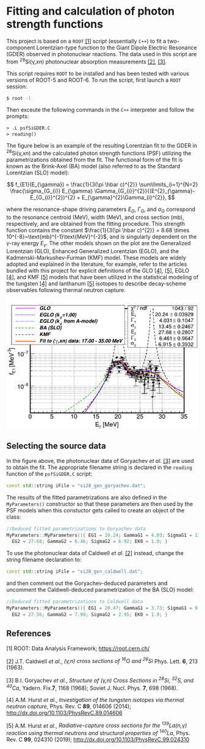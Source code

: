 # Fitting and calculation of photon strength functions

This project is based on a `ROOT` [[1]](#1) script (essentially `C++`) to fit a two-component Lorentzian-type function to the Giant Dipole Electric Resonance (GDER) observed in photonuclear reactions.  The data used in this script are from <sup>28</sup>Si(&gamma;,*xn*) photonuclear absorption measurements [[2]](#2), [[3]](#3).

This script requires `ROOT` to be installed and has been tested with various versions of ROOT-5 and ROOT-6.  To run the script, first launch a `ROOT` session:

```Bash
$ root -l
```

Then exceute the following commands in the `C++` interpreter and follow the prompts:

```root
> .L psfSiGDER.C
> reading()
```

The figure below is an example of the resulting Lorentzian fit to the GDER in <sup>28</sup>Si(&gamma;,*xn*) and the calculated photon strength functions (PSF) utilizing the parametrizations obtained from the fit.  The functional form of the fit is known as the Brink-Axel (BA) model (also referred to as the Standard Lorentzian (SLO) model):


$$
	f_{E1}(E_{\gamma}) = \frac{1}{3(\pi \hbar c)^{2}} \sum\limits_{i=1}^{N=2} \frac{\sigma_{G_{i}} E_{\gamma} \Gamma_{G_{i}}^{2}}{(E^{2}_{\gamma}-E_{G_{i}}^{2})^{2} + E_{\gamma}^{2}\Gamma_{i}^{2}},
$$

where the resonance-shape driving parameters $E_{G}$, $\Gamma_{G}$, and $\sigma_{G}$ correspond to the resonance centroid (MeV), width (MeV), and cross section (mb), respectively, and are obtained from the fitting procedure.  This strength function contains the constant $\frac{1}{3(\pi \hbar c)^{2}} = 8.68 \times 10^{-8}~\text{mb}^{-1}\text{MeV}^{-2}$, and is singularly dependent on the $\gamma$-ray energy $E_{\gamma}$.  The other models shown on the plot are the Generalized Lorentzian (GLO), Enhanced Generalized Lorentzian (EGLO), and the Kadmenski-Markushev-Furman (KMF) model.  These models are widely adopted and explained in the literature, for example, refer to the articles bundled with this project for explicit definitions of the GLO [[4]](#4), [[5]](#5), EGLO [[4]](#4), and KMF [[5]](#5) models that have been utilized in the statistical modeling of the tungsten [[4]](#4) and lanthanum [[5]](#5) isotopes to describe decay-scheme observables following thermal neutron capture.

![PSF 28Si](Si28_PSF.png?raw=true "Different formulations of the PSF used to describe the GDER in 28Si")

## Selecting the source data

In the figure above, the photonuclear data of Goryachev *et al.* [[3]](#3) are used to obtain the fit.  The appropriate filename string is declared in the `reading` function of the `psfSiGDER.C` script:


```C++
const std::string iFile = "si28_gxn_goryachev.dat";
```

The results of the fitted parametrizations are also defined in the `MyParameters()` constructor so that these parameters are then used by the PSF models when this constuctor gets called to create an object of the class:

```C++
//Deduced fitted parametrizations to Goryachev data
MyParameters::MyParameters(){ EG1 = 20.24; GammaG1 = 4.03; SigmaG1 = 13.45;  
  EG2 = 27.68; GammaG2 = 6.46; SigmaG2 = 6.92; EK0 = 1.0; }
```

To use the photonuclear data of Caldwell *et al*. [[2]](#2) instead, change the string filename declaration to:

```C++
const std::string iFile = "si28_gxn_caldwell.dat";
```

and then comment out the Goryachev-deduced parameters and uncomment the Caldwell-deduced parametrization of the BA (SLO) model:


```C++
//Deduced fitted parametrizations to Caldwell data
MyParameters::MyParameters(){ EG1 = 20.47; GammaG1 = 3.73; SigmaG1 = 9.43;  
  EG2 = 27.56; GammaG2 = 7.98; SigmaG2 = 2.95; EK0 = 1.0; }
```

## References
<a id="1">[1]</a>
ROOT: Data Analysis Framework;
https://root.cern.ch/

<a id="2">[2]</a>
J.T. Caldwell *et al*.,
*(&gamma;,n) cross sections of <sup>16</sup>O and <sup>28</sup>Si*
Phys. Lett. **6**, 213 (1963).

<a id="3">[3]</a>
B.I. Goryachev *et al*.,
*Structure of (&gamma;,n) Cross Sections in <sup>28</sup>Si, <sup>32</sup>S, and <sup>40</sup>Ca*,
Yadern. Fix.**7**, 1168 (1968);
Soviet J. Nucl. Phys. **7**, 698 (1968).

<a id="4">[4]</a>
A.M. Hurst *et al*.,
*Investigation of the tungsten isotopes via thermal neutron capture*,
Phys. Rev. C **89**, 014606 (2014);
http://dx.doi.org/10.1103/PhysRevC.89.014606

<a id="5">[5]</a>
A.M. Hurst *et al*.,
*Radiative-capture cross sections for the <sup>139</sup>La(n,&gamma;) reaction using thermal neutrons and structural properties of <sup>140</sup>La*,
Phys. Rev. C **99**, 024310 (2019);
http://dx.doi.org/10.1103/PhysRevC.99.024310

